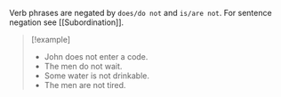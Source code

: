 Verb phrases are negated by `does/do not` and `is/are not`. For sentence negation see [[Subordination]].

>[!example]
>* John does not enter a code. 
>* The men do not wait. 
>* Some water is not drinkable. 
>* The men are not tired.

